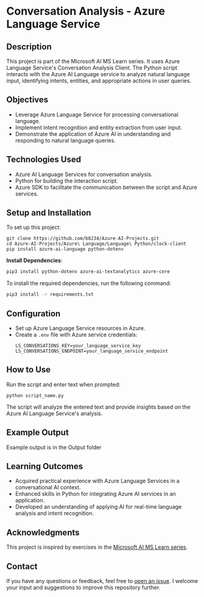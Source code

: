 # Conversation Analysis - Azure Language Service

## Description
This project is part of the Microsoft AI MS Learn series. It uses Azure Language Service's Conversation Analysis Client. The Python script interacts with the Azure AI Language service to analyze natural language input, identifying intents, entities, and appropriate actions in user queries.

## Objectives
- Leverage Azure Language Service for processing conversational language.
- Implement intent recognition and entity extraction from user input.
- Demonstrate the application of Azure AI in understanding and responding to natural language queries.

## Technologies Used
- Azure AI Language Services for conversation analysis.
- Python for building the interaction script.
- Azure SDK to facilitate the communication between the script and Azure services.

## Setup and Installation
To set up this project:

```
git clone https://github.com/b8234/Azure-AI-Projects.git
cd Azure-AI-Projects/Azure\ Language/Language\ Python/clock-client
pip install azure-ai-language python-dotenv
```

**Install Dependencies**:

```bash
pip3 install python-dotenv azure-ai-textanalytics azure-core
```
To install the required dependencies, run the following command:

```bash
pip3 install -r requirements.txt
```

## Configuration
- Set up Azure Language Service resources in Azure.
- Create a `.env` file with Azure service credentials:
  ```
  LS_CONVERSATIONS_KEY=your_language_service_key
  LS_CONVERSATIONS_ENDPOINT=your_language_service_endpoint
  ```

## How to Use
Run the script and enter text when prompted:

```
python script_name.py
```
The script will analyze the entered text and provide insights based on the Azure AI Language Service's analysis.

## Example Output
Example output is in the Output folder

## Learning Outcomes
- Acquired practical experience with Azure Language Services in a conversational AI context.
- Enhanced skills in Python for integrating Azure AI services in an application.
- Developed an understanding of applying AI for real-time language analysis and intent recognition.

## Acknowledgments
This project is inspired by exercises in the [Microsoft AI MS Learn series](https://learn.microsoft.com/en-us/training/).

## Contact

If you have any questions or feedback, feel free to [open an issue](https://github.com/b8234/Azure-AI-Projects/issues/new). I welcome your input and suggestions to improve this repository further.
